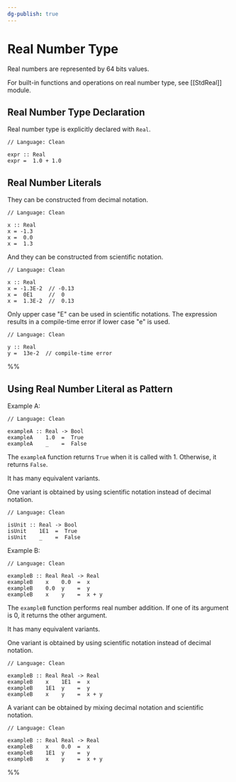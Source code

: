 ```yaml
---
dg-publish: true
---
```


# Real Number Type

Real numbers are represented by 64 bits values.

For built-in functions and operations on real number type, see [[StdReal]] module.

## Real Number Type Declaration

Real number type is explicitly declared with `Real`.

```Clean
// Language: Clean

expr :: Real
expr =  1.0 + 1.0
```

## Real Number Literals

They can be constructed from decimal notation.

```Clean
// Language: Clean

x :: Real
x = -1.3
x =  0.0
x =  1.3
```

And they can be constructed from scientific notation.

```Clean
// Language: Clean

x :: Real
x = -1.3E-2  // -0.13
x =  0E1     //  0
x =  1.3E-2  //  0.13
```

Only upper case "E" can be used in scientific notations.
The expression results in a compile-time error if lower case "e" is used.

```Clean
// Language: Clean

y :: Real
y =  13e-2  // compile-time error
```

%%
## Using Real Number Literal as Pattern

Example A:

```Clean
// Language: Clean

exampleA :: Real -> Bool
exampleA    1.0  =  True
exampleA    _    =  False
```

The `exampleA` function returns `True` when it is called with 1.
Otherwise, it returns `False`.

It has many equivalent variants.

One variant is obtained by using scientific notation instead of decimal notation.

```Clean
// Language: Clean

isUnit :: Real -> Bool
isUnit    1E1  =  True
isUnit    _    =  False
```

Example B:

```Clean
// Language: Clean

exampleB :: Real Real -> Real
exampleB    x    0.0  =  x
exampleB    0.0  y    =  y
exampleB    x    y    =  x + y
```

The `exampleB` function performs real number addition.
If one of its argument is 0, it returns the other argument.

It has many equivalent variants.

One variant is obtained by using scientific notation instead of decimal notation.

```Clean
// Language: Clean

exampleB :: Real Real -> Real
exampleB    x    1E1  =  x
exampleB    1E1  y    =  y
exampleB    x    y    =  x + y
```

A variant can be obtained by mixing decimal notation and scientific notation.

```Clean
// Language: Clean

exampleB :: Real Real -> Real
exampleB    x    0.0  =  x
exampleB    1E1  y    =  y
exampleB    x    y    =  x + y
```
%%